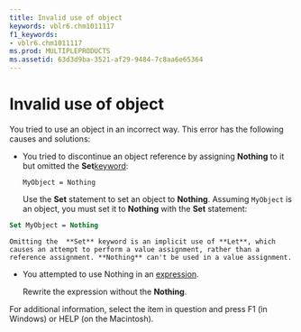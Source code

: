 ```yaml
---
title: Invalid use of object
keywords: vblr6.chm1011117
f1_keywords:
- vblr6.chm1011117
ms.prod: MULTIPLEPRODUCTS
ms.assetid: 63d3d9ba-3521-af29-9484-7c8aa6e65364
---
```



# Invalid use of object

You tried to use an object in an incorrect way. This error has the following causes and solutions:


- You tried to discontinue an object reference by assigning  **Nothing** to it but omitted the **Set**[keyword](vbe-glossary.md):
    
  ```
  MyObject = Nothing 
  ```


    Use the  **Set** statement to set an object to **Nothing**. Assuming `MyObject` is an object, you must set it to **Nothing** with the **Set** statement:
    


```vb
Set MyObject = Nothing 
  ```


    Omitting the  **Set** keyword is an implicit use of **Let**, which causes an attempt to perform a value assignment, rather than a reference assignment. **Nothing** can't be used in a value assignment.
    
- You attempted to use Nothing in an [expression](vbe-glossary.md).
    
    Rewrite the expression without the  **Nothing**.
    

For additional information, select the item in question and press F1 (in Windows) or HELP (on the Macintosh).


